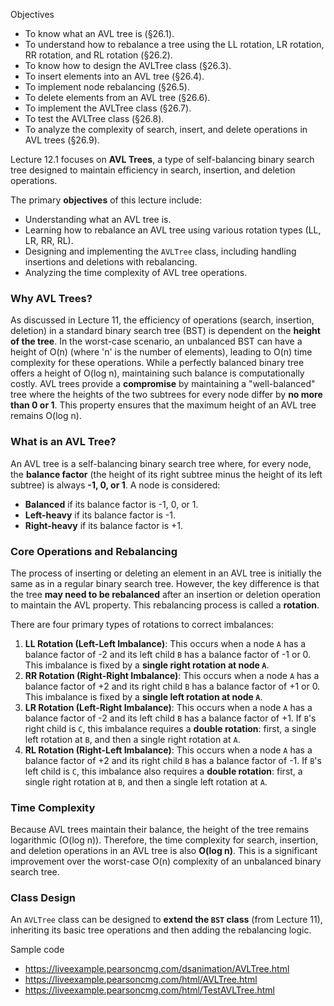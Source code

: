 
Objectives

- To know what an AVL tree is (§26.1).
- To understand how to rebalance a tree using the LL rotation, LR rotation, RR rotation, and RL rotation (§26.2).
- To know how to design the AVLTree class (§26.3).
- To insert elements into an AVL tree (§26.4).
- To implement node rebalancing (§26.5).
- To delete elements from an AVL tree (§26.6).
- To implement the AVLTree class (§26.7).
- To test the AVLTree class (§26.8).
- To analyze the complexity of search, insert, and delete operations in AVL trees (§26.9).

Lecture 12.1 focuses on **AVL Trees**, a type of self-balancing binary search tree designed to maintain efficiency in search, insertion, and deletion operations.

The primary **objectives** of this lecture include:
*   Understanding what an AVL tree is.
*   Learning how to rebalance an AVL tree using various rotation types (LL, LR, RR, RL).
*   Designing and implementing the `AVLTree` class, including handling insertions and deletions with rebalancing.
*   Analyzing the time complexity of AVL tree operations.

### Why AVL Trees?
As discussed in Lecture 11, the efficiency of operations (search, insertion, deletion) in a standard binary search tree (BST) is dependent on the **height of the tree**. In the worst-case scenario, an unbalanced BST can have a height of O(n) (where 'n' is the number of elements), leading to O(n) time complexity for these operations. While a perfectly balanced binary tree offers a height of O(log n), maintaining such balance is computationally costly. AVL trees provide a **compromise** by maintaining a "well-balanced" tree where the heights of the two subtrees for every node differ by **no more than 0 or 1**. This property ensures that the maximum height of an AVL tree remains O(log n).

### What is an AVL Tree?
An AVL tree is a self-balancing binary search tree where, for every node, the **balance factor** (the height of its right subtree minus the height of its left subtree) is always **-1, 0, or 1**. A node is considered:
*   **Balanced** if its balance factor is -1, 0, or 1.
*   **Left-heavy** if its balance factor is -1.
*   **Right-heavy** if its balance factor is +1.

### Core Operations and Rebalancing
The process of inserting or deleting an element in an AVL tree is initially the same as in a regular binary search tree. However, the key difference is that the tree **may need to be rebalanced** after an insertion or deletion operation to maintain the AVL property. This rebalancing process is called a **rotation**.

There are four primary types of rotations to correct imbalances:

1.  **LL Rotation (Left-Left Imbalance)**: This occurs when a node `A` has a balance factor of -2 and its left child `B` has a balance factor of -1 or 0. This imbalance is fixed by a **single right rotation at node `A`**.
2.  **RR Rotation (Right-Right Imbalance)**: This occurs when a node `A` has a balance factor of +2 and its right child `B` has a balance factor of +1 or 0. This imbalance is fixed by a **single left rotation at node `A`**.
3.  **LR Rotation (Left-Right Imbalance)**: This occurs when a node `A` has a balance factor of -2 and its left child `B` has a balance factor of +1. If `B`'s right child is `C`, this imbalance requires a **double rotation**: first, a single left rotation at `B`, and then a single right rotation at `A`.
4.  **RL Rotation (Right-Left Imbalance)**: This occurs when a node `A` has a balance factor of +2 and its right child `B` has a balance factor of -1. If `B`'s left child is `C`, this imbalance also requires a **double rotation**: first, a single right rotation at `B`, and then a single left rotation at `A`.

### Time Complexity
Because AVL trees maintain their balance, the height of the tree remains logarithmic (O(log n)). Therefore, the time complexity for search, insertion, and deletion operations in an AVL tree is also **O(log n)**. This is a significant improvement over the worst-case O(n) complexity of an unbalanced binary search tree.

### Class Design
An `AVLTree` class can be designed to **extend the `BST` class** (from Lecture 11), inheriting its basic tree operations and then adding the rebalancing logic.

Sample code 

- https://liveexample.pearsoncmg.com/dsanimation/AVLTree.html
- https://liveexample.pearsoncmg.com/html/AVLTree.html
- https://liveexample.pearsoncmg.com/html/TestAVLTree.html


